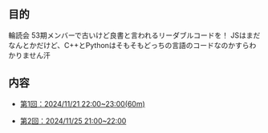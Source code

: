 ## 目的

輪読会
53期メンバーで古いけど良書と言われるリーダブルコードを！
JSはまだなんとかだけど、C++とPythonはそもそもどっちの言語のコードなのかすらわかりません汗

## 内容
- [第1回：2024/11/21 22:00~23:00(60m)](https://github.com/yu-ka3028/TIL/blob/main/Book/リーダブルコード/202411212200.md)

- [第2回：2024/11/25 21:00~22:00]()
